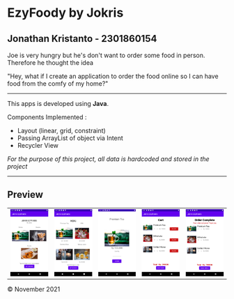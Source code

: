 # EzyFoody by Jokris

## Jonathan Kristanto - 2301860154

Joe is very hungry but he's don't want to order some food in person.
Therefore he thought the idea

"Hey, what if I create an application to order the food online
so I can have food from the comfy of my home?"

--------------------------------------------------------------------

This apps is developed using **Java**.

Components Implemented :
* Layout (linear, grid, constraint)
* Passing ArrayList of object via Intent
* Recycler View

*For the purpose of this project, all data is hardcoded and 
stored in the project*

--------------------------------------------------------------------

## Preview
<table>
  <tr>
    <td>
      <img width="200" alt="home_activity" src="/Preview/1_HomeActivity.png">
    </td>
    <td>
      <img width="200" alt="menu_activity" src="/Preview/2_MenuActivity.png">
    </td>
     <td>
      <img width="200" alt="order_activity" src="/Preview/3_OrderActivity.png">
    </td>
    <td>
      <img width="200" alt="cart_activity" src="/Preview/4_CartActivity.png">
    </td>
    <td>
      <img width="200" alt="checkout_activity" src="/Preview/5_CheckoutActivity.png">
    </td>
  </tr>
 </table>
 
 &copy; November 2021
